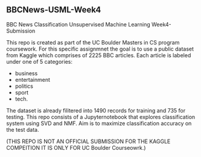 ## BBCNews-USML-Week4
BBC News Classification Unsupervised Machine Learning Week4-Submission

This repo is created as part of the UC Boulder Masters in CS program coursework. For this specific assignmnet the goal is to use a public dataset from Kaggle which comprises of 2225 BBC articles. Each article is labeled under one of 5 categories: 
* business 
* entertainment 
* politics 
* sport 
* tech.

The dataset is already filitered into 1490 records for training and 735 for testing. This repo consists of a Jupyternotebook that explores classification system using SVD and NMF. Aim is to maximize classification accuracy on the test data.

(THIS REPO IS NOT AN OFFICIAL SUBMISSION FOR THE KAGGLE COMPEITION IT IS ONLY FOR UC Boulder Courseowrk.)
